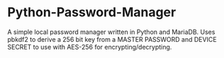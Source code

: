 # Python-Password-Manager
A simple local password manager written in Python and MariaDB. Uses pbkdf2 to derive a 256 bit key from a MASTER PASSWORD and DEVICE SECRET to use with AES-256 for encrypting/decrypting.
